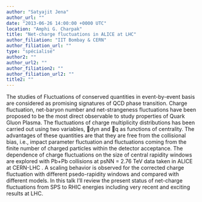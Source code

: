 ```yaml
---
author: "Satyajit Jena"
author_url: ""
date: "2013-06-26 14:00:00 +0000 UTC"
location: "Amphi G. Charpak"
title: "Net-charge fluctuations in ALICE at LHC"
author_filiation: "IIT Bombay & CERN"
author_filiation_url: ""
type: "spécialisé"
author2: ""
author_url2: ""
author_filiation2: ""
author_filiation_url2: ""
title2: ""
---
```

The studies of Fluctuations of conserved quantities in event-by-event basis are considered as promising signatures of QCD phase transition. Charge fluctuation, net-baryon number and net-strangeness fluctuations have been proposed to be the most direct observable to study properties of Quark Gluon Plasma. The fluctuations of charge multiplicity distributions has been carried out using two variables, dyn and q as functions of centrality. The advantages of these quantities are that they are free from the collisional bias, i.e., impact parameter fluctuation and fluctuations coming from the finite number of charged particles within the detector acceptance. The dependence of charge fluctuations on the size of central rapidity windows are explored with Pb+Pb collisions at psNN = 2.76 TeV data taken in ALICE at CERN-LHC . A scaling behavior is observed for the corrected charge fluctuation with different psedo-rapidity windows and compared with different models. In this talk I’ll review the present status of net-charge fluctuations from SPS to RHIC energies including very recent and exciting results at LHC.
